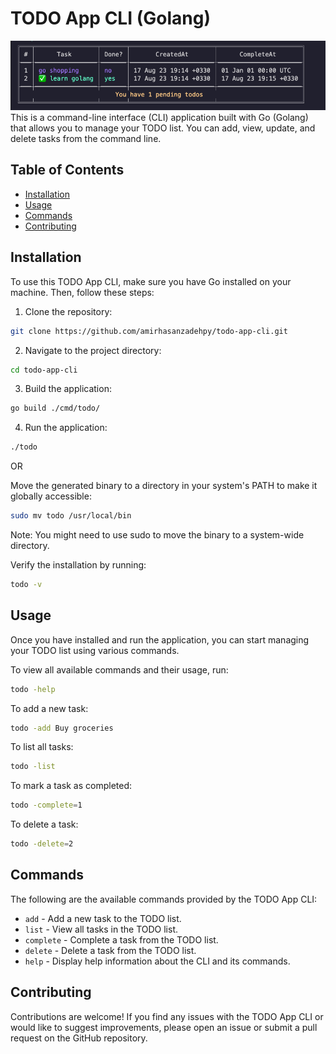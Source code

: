 # TODO App CLI (Golang)
![Screenshot](image.png)
This is a command-line interface (CLI) application built with Go (Golang) that allows you to manage your TODO list. You can add, view, update, and delete tasks from the command line.

## Table of Contents
- [Installation](#installation)
- [Usage](#usage)
- [Commands](#commands)
- [Contributing](#contributing)

## Installation

To use this TODO App CLI, make sure you have Go installed on your machine. Then, follow these steps:

1. Clone the repository:

```bash
git clone https://github.com/amirhasanzadehpy/todo-app-cli.git
```

2. Navigate to the project directory:

```bash
cd todo-app-cli
```

3. Build the application:

```bash
go build ./cmd/todo/
```

4. Run the application:

```bash
./todo
```
OR

Move the generated binary to a directory in your system's PATH to make it globally accessible:

```bash
sudo mv todo /usr/local/bin
```
Note: You might need to use sudo to move the binary to a system-wide directory.

Verify the installation by running:

```bash
todo -v
```

## Usage

Once you have installed and run the application, you can start managing your TODO list using various commands.

To view all available commands and their usage, run:

```bash
todo -help
```

To add a new task:
```bash
todo -add Buy groceries
```

To list all tasks:
```bash
todo -list
```

To mark a task as completed:
```bash
todo -complete=1
```

To delete a task:
```bash
todo -delete=2
```

## Commands

The following are the available commands provided by the TODO App CLI:

- `add` - Add a new task to the TODO list.
- `list` - View all tasks in the TODO list.
- `complete` - Complete a task from the TODO list.
- `delete` - Delete a task from the TODO list.
- `help` - Display help information about the CLI and its commands.

## Contributing

Contributions are welcome! If you find any issues with the TODO App CLI or would like to suggest improvements, please open an issue or submit a pull request on the GitHub repository.
